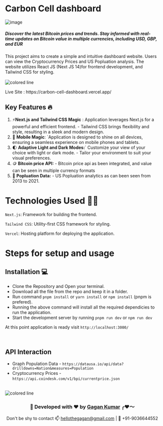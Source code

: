 # Carbon Cell dashboard
![image](https://github.com/othegagan/carbon_cell_dashboard/assets/77300329/6c853713-d6d4-4da1-9db7-d0bdb62fd617)

<h5>
Discover the latest Bitcoin prices and trends. Stay informed with real-time updates on Bitcoin value in multiple currencies, including USD, GBP, and EUR
</h5>

<p >
 This project aims to create a simple and intuitive dashboard website. Users can view the Cryptocurrency Prices and US Popluation analysis. The website utilizes React JS (Next JS 14)for frontend development, and Tailwind CSS for styling.
</h4>
</br></br>
<img src="https://i.imgur.com/y4oV9VV.png" alt="colored line"  witdth="100px" align="left">
</br>

<p >Live Site :  https://carbon-cell-dashboard.vercel.app/ </p>

## Key Features 🔥

1. ⚡**Next.js and Tailwind CSS Magic** : Application leverages Next.js for a powerful and efficient frontend. - Tailwind CSS brings flexibility and style,
   resulting in a sleek and modern design.
2. 📱 **Mobile Magic**: `Application is designed to shine on all devices, ensuring a seamless experience on mobile phones and tablets.
3. 🌓 **Adaptive Light and Dark Modes:**` Customize your view of your choice with light or dark mode. - Tailor your environment to suit your visual preferences.
4. 🪙 **Bitcoin price API:** - Bitcoin price api as been integrated, and value can be seen in multiple currency formats
5. 👯 **Popluation Data:** - US Popluation analytics as can been seen from 2013 to 2021.

# Technologies Used 🧑‍💻

`Next.js`: Framework for building the frontend.

`Tailwind CSS`: Utility-first CSS framework for styling.

`Vercel`: Hosting platform for deploying the application.

# Steps for setup and usage

## Installation 💻

-   Clone the Repository and Open your terminal.
-   Download all the file from the repo and keep it in a folder.
-   Run command `pnpm install` or `yarn install` or `npm install` (pnpm is prefered).
-   Running the above command will install all the required dependicies to run the application.
-   Start the development server by running `pnpm run dev` or `npm run dev`

At this point application is ready visit `http://localhost:3000/`

<br>

## API Interaction

-   Graph Population Data - `https://datausa.io/api/data?drilldowns=Nation&measures=Population`
-   Cryptocurrency Prices - `https://api.coindesk.com/v1/bpi/currentprice.json`

<br>

<img src="https://i.imgur.com/y4oV9VV.png" alt="colored line" align="center">

<div align="center">
    <h3 align="center">💫 Developed with ❤️ by <a href="https://thegagan-portfolio.vercel.app/">Gagan Kumar</a> ╭❤️～ </h3>
    <p align="center"> Don't be shy to contact 📫 <a href="mailto:example@gmail.com">hellothegagan@gmail.com</a>
 |
     🤙 +91-9036644552</p>
</div>
